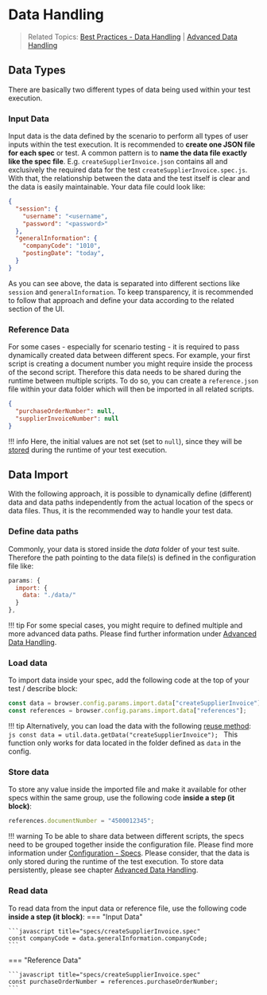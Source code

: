 # Data Handling
> Related Topics: [Best Practices - Data Handling](../bestPractices/dataHandling.md) | [Advanced Data Handling](./advancedDataHandling.md)

## Data Types
There are basically two different types of data being used within your test execution.
### Input Data
Input data is the data defined by the scenario to perform all types of user inputs within the test execution. It is recommended to **create one JSON file for each spec** or test. A common pattern is to **name the data file exactly like the spec file**. E.g. `createSupplierInvoice.json` contains all and exclusively the required data for the test `createSupplierInvoice.spec.js`. With that, the relationship between the data and the test itself is clear and the data is easily maintainable. Your data file could look like:
```json title="data/createSupplierInvoice.json"
{
  "session": {
    "username": "<username",
    "password": "<password>"
  },
  "generalInformation": {
    "companyCode": "1010",
    "postingDate": "today",
  }
}
```
As you can see above, the data is separated into different sections like `session` and `generalInformation`. To keep transparency, it is recommended to follow that approach and define your data according to the related section of the UI. 

### Reference Data
For some cases - especially for scenario testing - it is required to pass dynamically created data between different specs. For example, your first script is creating a document number you might require inside the process of the second script. Therefore this data needs to be shared during the runtime between multiple scripts. To do so, you can create a `reference.json` file within your data folder which will then be imported in all related scripts.
```json title="data/references.json"
{
  "purchaseOrderNumber": null,
  "supplierInvoiceNumber": null
}
```
!!! info
    Here, the initial values are not set (set to `null`), since they will be [stored](#store-data) during the runtime of your test execution. 


## Data Import
With the following approach, it is possible to dynamically define (different) data and data paths independently from the actual location of the specs or data files. Thus, it is the recommended way to handle your test data.

### Define data paths
Commonly, your data is stored inside the *data* folder of your test suite. Therefore the path pointing to the data file(s) is defined in the configuration file like:
```js title="config.js"
params: {
  import: {
    data: "./data/"
  }
},
```
!!! tip
    For some special cases, you might require to defined multiple and more advanced data paths. Please find further information under [Advanced Data Handling](./advancedDataHandling.md).

### Load data
To import data inside your spec, add the following code at the top of your test / describe block:
```js title="specs/createSupplierInvoice.spec"
const data = browser.config.params.import.data["createSupplierInvoice"];
const references = browser.config.params.import.data["references"];
```

!!! tip
    Alternatively, you can load the data with the following [reuse method](https://pages.github.tools.sap/sProcurement/wdio-qmate-service-ts/doc/#util.data.getData):
    ```js
    const data = util.data.getData("createSupplierInvoice");
    ```
    This function only works for data located in the folder defined as ``data`` in the config.

### Store data
To store any value inside the imported file and make it available for other specs within the same group, use the following code **inside a step (it block)**:
```javascript title="specs/createPurchaseOrder.spec"
references.documentNumber = "4500012345";
```
!!! warning
    To be able to share data between different scripts, the specs need to be grouped together inside the configuration file. Please find more information under [Configuration - Specs](https://pages.github.tools.sap/sProcurement/qmate-profiles/sections/parameters/main/#specs). Please consider, that the data is only stored during the runtime of the test execution. To store data persistently, please see chapter [Advanced Data Handling](./advancedDataHandling.md).

### Read data
To read data from the input data or reference file, use the following code **inside a step (it block)**:
=== "Input Data"

    ```javascript title="specs/createSupplierInvoice.spec"
    const companyCode = data.generalInformation.companyCode;
    ```

=== "Reference Data"

    ```javascript title="specs/createSupplierInvoice.spec"
    const purchaseOrderNumber = references.purchaseOrderNumber;
    ```
